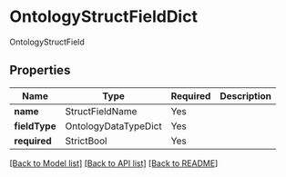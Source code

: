 # OntologyStructFieldDict

OntologyStructField

## Properties
| Name | Type | Required | Description |
| ------------ | ------------- | ------------- | ------------- |
**name** | StructFieldName | Yes |  |
**fieldType** | OntologyDataTypeDict | Yes |  |
**required** | StrictBool | Yes |  |


[[Back to Model list]](../../../README.md#models-v2-link) [[Back to API list]](../../README.md#documentation-for-api-endpoints) [[Back to README]](../../README.md)
